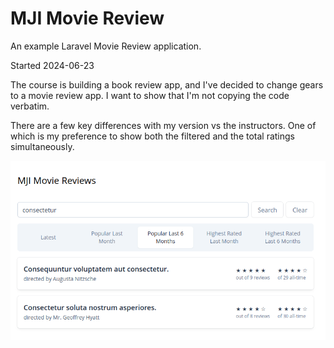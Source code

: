 
# MJI Movie Review

An example Laravel Movie Review application.

Started 2024-06-23

The course is building a book review app, and I've decided to change gears to a movie review app.
I want to show that I'm not copying the code verbatim. 

There are a few key differences with my version vs the instructors. One of which is my preference to show both the filtered and the total ratings simultaneously.

![Screenshot of MJI Movie Review](Screenshot%20from%202024-06-30%2023-22-56.png)
